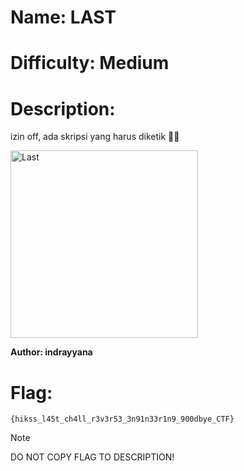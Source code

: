 # Name: LAST

# Difficulty: Medium

# Description:

izin off, ada skripsi yang harus diketik 🗿🙏

<img src="https://indrayyana.github.io/assets/images/last.png" alt="Last" width=300>

**Author: indrayyana**

# Flag:

`{hikss_l45t_ch4ll_r3v3r53_3n91n33r1n9_900dbye_CTF}`

> [!NOTE]
> DO NOT COPY FLAG TO DESCRIPTION!
